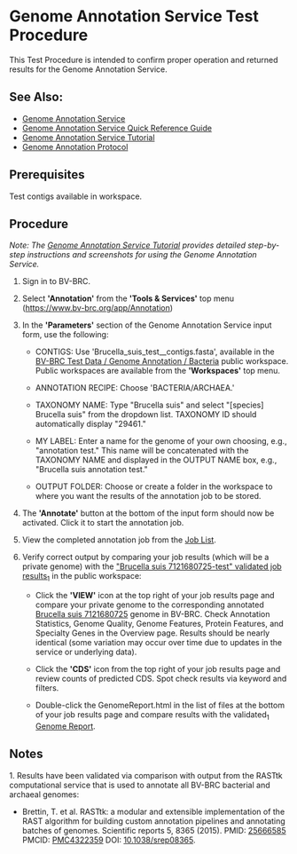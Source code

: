 # Genome Annotation Service Test Procedure

This Test Procedure is intended to confirm proper operation and returned results for the Genome Annotation Service.  

## See Also:
* [Genome Annotation Service](https://www.bv-brc.org/app/Annotation)
* [Genome Annotation Service Quick Reference Guide](../quick_references/services/genome_annotation_service.html)
* [Genome Annotation Service Tutorial](../tutorial/genome_annotation/genome_annotation.html)
* [Genome Annotation Protocol](../data_protocols/genome_annotation.html)

## Prerequisites
Test contigs available in workspace. 

## Procedure
*Note: The [Genome Annotation Service Tutorial](../tutorial/genome_annotation/genome_annotation.html) provides detailed step-by-step instructions and screenshots for using the Genome Annotation Service.*

1. Sign in to BV-BRC.


2. Select **'Annotation'** from the **'Tools & Services'** top menu (<https://www.bv-brc.org/app/Annotation>)


3. In the **'Parameters'** section of the Genome Annotation Service input form, use the following:

   * CONTIGS: Use 'Brucella_suis_test__contigs.fasta', available in the [BV-BRC Test Data / Genome Annotation / Bacteria](https://www.bv-brc.org/workspace/rkenyon@patricbrc.org/BV-BRC%20Test%20Data/Genome%20Annotation/Bacteria) public workspace. Public workspaces are available from the **'Workspaces'** top menu.
  
   * ANNOTATION RECIPE: Choose 'BACTERIA/ARCHAEA.'

   * TAXONOMY NAME: Type "Brucella suis" and select "[species] Brucella suis" from the dropdown list. TAXONOMY ID should automatically display "29461."
   
   * MY LABEL: Enter a name for the genome of your own choosing, e.g., "annotation test." This name will be concatenated with the TAXONOMY NAME and displayed in the OUTPUT NAME box, e.g., "Brucella suis annotation test."

   * OUTPUT FOLDER: Choose or create a folder in the workspace to where you want the results of the annotation job to be stored.

4. The **'Annotate'** button at the bottom of the input form should now be activated. Click it to start the annotation job. 

5. View the completed annotation job from the [Job List](https://www.bv-brc.org/job/). 

6. Verify correct output by comparing your job results (which will be a private genome) with the ["Brucella suis 7121680725-test" validated job results<sub>1</sub>](https://www.bv-brc.org/workspace/rkenyon@patricbrc.org/BV-BRC%20Test%20Data/Genome%20Annotation/Bacteria/Brucella%20suis%207121680725-test) in the public workspace:

   * Click the **'VIEW'** icon at the top right of your job results page and compare your private genome to the corresponding annotated [Brucella suis 7121680725](https://www.bv-brc.org/view/Genome/29461.119) genome in BV-BRC. Check Annotation Statistics, Genome Quality, Genome Features, Protein Features, and Specialty Genes in the Overview page.  Results should be nearly identical (some variation may occur over time due to updates in the service or underlying data). 

   * Click the **'CDS'** icon from the top right of your job results page and review counts of predicted CDS. Spot check results via keyword and filters. 

   * Double-click the GenomeReport.html in the list of files at the bottom of your job results page and compare results with the validated<sub>1</sub> [Genome Report](https://www.bv-brc.org/workspace/rkenyon@patricbrc.org/BV-BRC%20Test%20Data/Genome%20Annotation/Bacteria/.Brucella%20suis%207121680725-test/GenomeReport.html). 

## Notes
1\. Results have been validated via comparison with output from the RASTtk computational service that is used to annotate all BV-BRC bacterial and archaeal genomes:

* Brettin, T. et al. RASTtk: a modular and extensible implementation of the RAST algorithm for building custom annotation pipelines and annotating batches of genomes. Scientific reports 5, 8365 (2015). PMID: [25666585](https://pubmed.ncbi.nlm.nih.gov/25666585/) PMCID: [PMC4322359](https://www.ncbi.nlm.nih.gov/pmc/articles/PMC4322359/) DOI: [10.1038/srep08365](https://www.nature.com/articles/srep08365).